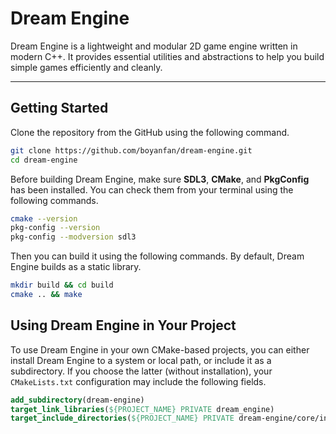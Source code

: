 # Dream Engine

Dream Engine is a lightweight and modular 2D game 
engine written in modern C++. It provides essential 
utilities and abstractions to help you build simple 
games efficiently and cleanly.

---

## Getting Started
Clone the repository from the GitHub using the 
following command.

```bash
git clone https://github.com/boyanfan/dream-engine.git
cd dream-engine
```

Before building Dream Engine, make sure **SDL3**, 
**CMake**, and **PkgConfig** has been installed. 
You can check them from your terminal using the
following commands.

```bash
cmake --version
pkg-config --version
pkg-config --modversion sdl3
```

Then you can build it using the following commands.
By default, Dream Engine builds as a static library.

```bash
mkdir build && cd build
cmake .. && make
```

## Using Dream Engine in Your Project
To use Dream Engine in your own CMake-based 
projects, you can either install Dream Engine 
to a system or local path, or include it as a 
subdirectory. If you choose the latter 
(without installation), your `CMakeLists.txt`
configuration may include the following fields.

```cmake
add_subdirectory(dream-engine)
target_link_libraries(${PROJECT_NAME} PRIVATE dream_engine)
target_include_directories(${PROJECT_NAME} PRIVATE dream-engine/core/include)
```